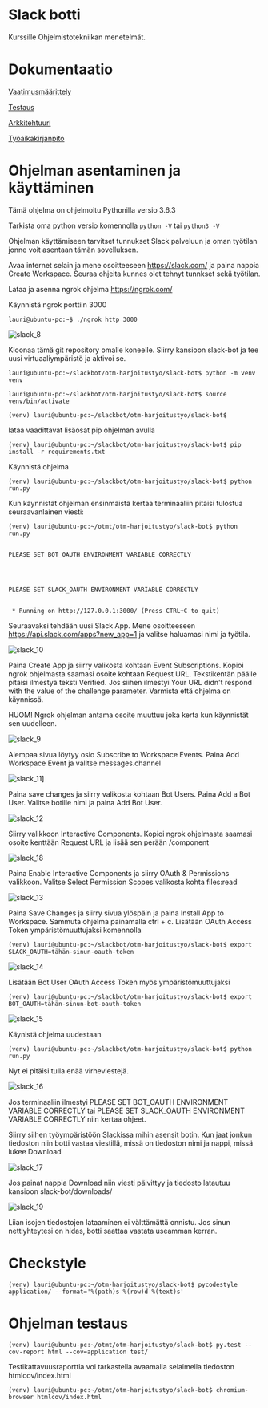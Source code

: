 # Slack botti

Kurssille Ohjelmistotekniikan menetelmät.

# Dokumentaatio 

[Vaatimusmäärittely](/dokumentaatio/vaatimusmaarittely.md)

[Testaus](/dokumentaatio/testaus.md)

[Arkkitehtuuri](/dokumentaatio/arkkitehtuuri.md)

[Työaikakirjanpito](/dokumentaatio/tyoaikakirjanpito.md)

# Ohjelman asentaminen ja käyttäminen

Tämä ohjelma on ohjelmoitu Pythonilla versio 3.6.3

Tarkista oma python versio komennolla `python -V` tai `python3 -V`

Ohjelman käyttämiseen tarvitset tunnukset Slack palveluun ja oman työtilan jonne voit asentaan tämän sovelluksen.

Avaa internet selain ja mene osoitteeseen https://slack.com/ ja paina nappia Create Workspace. Seuraa ohjeita kunnes olet tehnyt tunnkset sekä työtilan.

Lataa ja asenna ngrok ohjelma https://ngrok.com/

Käynnistä ngrok porttiin 3000

`lauri@ubuntu-pc:~$ ./ngrok http 3000`

![slack_8](/dokumentaatio/images/slack_8.png)

Kloonaa tämä git repository omalle koneelle. Siirry kansioon slack-bot ja tee uusi virtuaaliympäristö ja aktivoi se.

`lauri@ubuntu-pc:~/slackbot/otm-harjoitustyo/slack-bot$ python -m venv venv`

`lauri@ubuntu-pc:~/slackbot/otm-harjoitustyo/slack-bot$ source venv/bin/activate`

`(venv) lauri@ubuntu-pc:~/slackbot/otm-harjoitustyo/slack-bot$`

lataa vaadittavat lisäosat pip ohjelman avulla

`(venv) lauri@ubuntu-pc:~/slackbot/otm-harjoitustyo/slack-bot$ pip install -r requirements.txt`

Käynnistä ohjelma 

`(venv) lauri@ubuntu-pc:~/slackbot/otm-harjoitustyo/slack-bot$ python run.py`

Kun käynnistät ohjelman ensinmäistä kertaa terminaaliin pitäisi tulostua seuraavanlainen viesti:

```
(venv) lauri@ubuntu-pc:~/otmt/otm-harjoitustyo/slack-bot$ python run.py


PLEASE SET BOT_OAUTH ENVIRONMENT VARIABLE CORRECTLY




PLEASE SET SLACK_OAUTH ENVIRONMENT VARIABLE CORRECTLY


 * Running on http://127.0.0.1:3000/ (Press CTRL+C to quit)
```


Seuraavaksi tehdään uusi Slack App. Mene osoitteeseen https://api.slack.com/apps?new_app=1 ja valitse haluamasi nimi ja työtila.

![slack_10](/dokumentaatio/images/slack_10.png)

Paina Create App ja siirry valikosta kohtaan Event Subscriptions. Kopioi ngrok ohjelmasta saamasi osoite kohtaan Request URL. Tekstikentän päälle pitäisi ilmestyä teksti Verified. Jos siihen ilmestyi Your URL didn't respond with the value of the challenge parameter. Varmista että ohjelma on käynnissä.

 HUOM! Ngrok ohjelman antama osoite muuttuu joka kerta kun käynnistät sen uudelleen.

![slack_9](dokumentaatio/images/slack_9.png)

Alempaa sivua löytyy osio Subscribe to Workspace Events. Paina Add Workspace Event ja valitse messages.channel

![slack_11](dokumentaatio/images/slack_11.png)]

Paina save changes ja siirry valikosta kohtaan Bot Users. Paina Add a Bot User. Valitse botille nimi ja paina Add Bot User.

![slack_12](/dokumentaatio/images/slack_12.png)

Siirry valikkoon Interactive Components. Kopioi ngrok ohjelmasta saamasi osoite kenttään Request URL ja lisää sen perään /component

![slack_18](/dokumentaatio/images/slack_18.png)

Paina Enable Interactive Components ja siirry OAuth & Permissions valikkoon. Valitse Select Permission Scopes valikosta kohta files:read 

![slack_13](/dokumentaatio/images/slack_13.png)

Paina Save Changes ja siirry sivua ylöspäin ja paina Install App to Workspace. Sammuta ohjelma painamalla ctrl + c. Lisätään OAuth Access Token ympäristömuuttujaksi komennolla 

`(venv) lauri@ubuntu-pc:~/slackbot/otm-harjoitustyo/slack-bot$ export SLACK_OAUTH=tähän-sinun-oauth-token`

![slack_14](/dokumentaatio/images/slack_14.png)

Lisätään Bot User OAuth Access Token myös ympäristömuuttujaksi

`(venv) lauri@ubuntu-pc:~/slackbot/otm-harjoitustyo/slack-bot$ export BOT_OAUTH=tähän-sinun-bot-oauth-token`

![slack_15](/dokumentaatio/images/slack_15.png)

Käynistä ohjelma uudestaan 

`(venv) lauri@ubuntu-pc:~/slackbot/otm-harjoitustyo/slack-bot$ python run.py`

Nyt ei pitäisi tulla enää virheviestejä.

![slack_16](/dokumentaatio/images/slack_16.png)

Jos terminaaliin ilmestyi PLEASE SET BOT_OAUTH ENVIRONMENT VARIABLE CORRECTLY tai PLEASE SET SLACK_OAUTH ENVIRONMENT VARIABLE CORRECTLY niin kertaa ohjeet.

Siirry siihen työympäristöön Slackissa mihin asensit botin. Kun jaat jonkun tiedoston niin botti vastaa viestillä, missä on tiedoston nimi ja nappi, missä lukee Download

![slack_17](/dokumentaatio/images/slack_17.png)

Jos painat nappia Download niin viesti päivittyy ja tiedosto latautuu kansioon slack-bot/downloads/

![slack_19](/dokumentaatio/images/slack_19.png)

Liian isojen tiedostojen lataaminen ei välttämättä onnistu. Jos sinun nettiyhteytesi on hidas, botti saattaa vastata useamman kerran.

# Checkstyle

` (venv) lauri@ubuntu-pc:~/otm-harjoitustyo/slack-bot$ pycodestyle application/ --format='%(path)s %(row)d %(text)s' `

# Ohjelman testaus

` (venv) lauri@ubuntu-pc:~/otmt/otm-harjoitustyo/slack-bot$ py.test --cov-report html --cov=application test/ `

Testikattavuusraporttia voi tarkastella avaamalla selaimella  tiedoston htmlcov/index.html

` (venv) lauri@ubuntu-pc:~/otmt/otm-harjoitustyo/slack-bot$ chromium-browser htmlcov/index.html `
